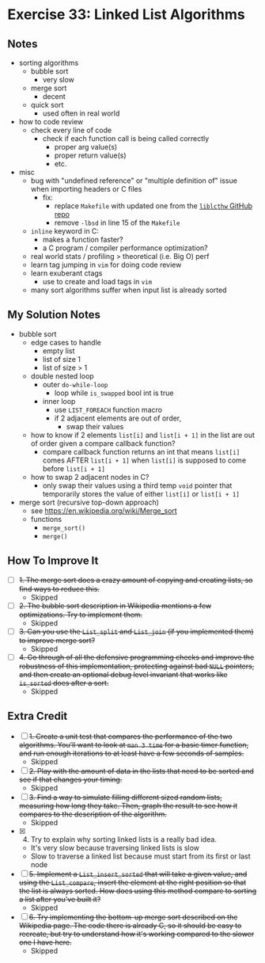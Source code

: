 # Exercise 33: Linked List Algorithms

## Notes

- sorting algorithms
  - bubble sort
    - very slow
  - merge sort
    - decent
  - quick sort
    - used often in real world
- how to code review
  - check every line of code
    - check if each function call is being called correctly
      - proper arg value(s)
      - proper return value(s)
      - etc.
- misc
  - bug with "undefined reference" or "multiple definition of" issue when importing headers or C files
    - fix:
      - replace `Makefile` with updated one from the [`liblcthw` GitHub repo](https://github.com/zedshaw/liblcthw/blob/master/Makefile)
      - remove `-lbsd` in line 15 of the `Makefile`
  - `inline` keyword in C:
    - makes a function faster?
    - a C program / compiler performance optimization?
  - real world stats / profiling > theoretical (i.e. Big O) perf
  - learn tag jumping in `vim` for doing code review
  - learn exuberant ctags
    - use to create and load tags in `vim`
  - many sort algorithms suffer when input list is already sorted

## My Solution Notes

- bubble sort
  - edge cases to handle
    - empty list
    - list of size 1
    - list of size > 1
  - double nested loop
    - outer `do-while-loop`
      - loop while `is_swapped` bool int is true
    - inner loop
      - use `LIST_FOREACH` function macro
      - if 2 adjacent elements are out of order,
        - swap their values
  - how to know if 2 elements `list[i]` and `list[i + 1]` in the list are out of order given a compare callback function?
    - compare callback function returns an int that means `list[i]` comes AFTER `list[i + 1]` when `list[i]` is supposed to come before `list[i + 1]`
  - how to swap 2 adjacent nodes in C?
    - only swap their values using a third temp `void` pointer that temporarily stores the value of either `list[i]` or `list[i + 1]`
- merge sort (recursive top-down approach)
  - see https://en.wikipedia.org/wiki/Merge_sort
  - functions
    - `merge_sort()`
    - `merge()`

## How To Improve It

- [ ] ~~1. The merge sort does a crazy amount of copying and creating lists, so find ways to reduce this.~~
  - Skipped
- [ ] ~~2. The bubble sort description in Wikipedia mentions a few optimizations. Try to implement them.~~
  - Skipped
- [ ] ~~3. Can you use the `List_split` and `List_join` (if you implemented them) to improve merge sort?~~
  - Skipped
- [ ] ~~4. Go through of all the defensive programming checks and improve the robustness of this implementation, protecting against bad `NULL` pointers, and then create an optional debug level invariant that works like `is_sorted` does after a sort.~~
  - Skipped

## Extra Credit

- [ ] ~~1. Create a unit test that compares the performance of the two algorithms. You'll want to look at `man 3 time` for a basic timer function, and run enough iterations to at least have a few seconds of samples.~~
  - Skipped
- [ ] ~~2. Play with the amount of data in the lists that need to be sorted and see if that changes your timing.~~
  - Skipped
- [ ] ~~3. Find a way to simulate filling different sized random lists, measuring how long they take. Then, graph the result to see how it compares to the description of the algorithm.~~
  - Skipped
- [x] 4. Try to explain why sorting linked lists is a really bad idea.
  - It's very slow because traversing linked lists is slow
  - Slow to traverse a linked list because must start from its first or last node
- [ ] ~~5. Implement a `List_insert_sorted` that will take a given value, and using the `List_compare`, insert the element at the right position so that the list is always sorted. How does using this method compare to sorting a list after you've built it?~~
  - Skipped
- [ ] ~~6. Try implementing the bottom-up merge sort described on the Wikipedia page. The code there is already C, so it should be easy to recreate, but try to understand how it's working compared to the slower one I have here.~~
  - Skipped
